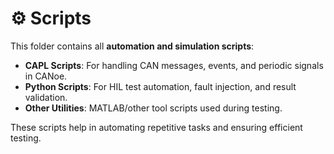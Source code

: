 # ⚙️ Scripts

This folder contains all **automation and simulation scripts**:

- **CAPL Scripts**: For handling CAN messages, events, and periodic signals in CANoe.
- **Python Scripts**: For HIL test automation, fault injection, and result validation.
- **Other Utilities**: MATLAB/other tool scripts used during testing.

These scripts help in automating repetitive tasks and ensuring efficient testing.
